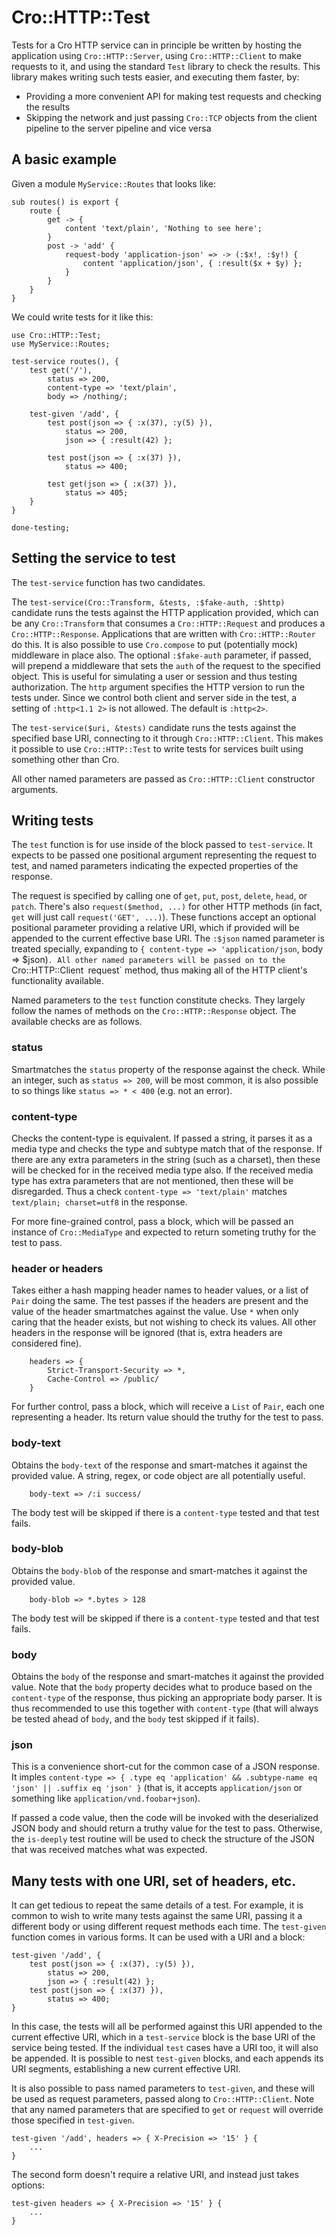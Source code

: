 # Cro::HTTP::Test

Tests for a Cro HTTP service can in principle be written by hosting the
application using `Cro::HTTP::Server`, using `Cro::HTTP::Client` to make
requests to it, and using the standard `Test` library to check the results.
This library makes writing such tests easier, and executing them faster, by:

* Providing a more convenient API for making test requests and checking the
  results
* Skipping the network and just passing `Cro::TCP` objects from the client
  pipeline to the server pipeline and vice versa

## A basic example

Given a module `MyService::Routes` that looks like:

```
sub routes() is export {
    route {
        get -> {
            content 'text/plain', 'Nothing to see here';
        }
        post -> 'add' {
            request-body 'application-json' => -> (:$x!, :$y!) {
                content 'application/json', { :result($x + $y) };
            }
        }
    }
}
```

We could write tests for it like this:

```
use Cro::HTTP::Test;
use MyService::Routes;

test-service routes(), {
    test get('/'),
        status => 200,
        content-type => 'text/plain',
        body => /nothing/;

    test-given '/add', {
        test post(json => { :x(37), :y(5) }),
            status => 200,
            json => { :result(42) };

        test post(json => { :x(37) }),
            status => 400;

        test get(json => { :x(37) }),
            status => 405;
    }
}

done-testing;
```

## Setting the service to test

The `test-service` function has two candidates.

The `test-service(Cro::Transform, &tests, :$fake-auth, :$http)` candidate
runs the tests against the HTTP application provided, which can be any
`Cro::Transform` that consumes a `Cro::HTTP::Request` and produces a
`Cro::HTTP::Response`. Applications that are written with `Cro::HTTP::Router`
do this. It is also possible to use `Cro.compose` to put (potentially mock)
middleware in place also. The optional `:$fake-auth` parameter, if passed,
will prepend a middleware that sets the `auth` of the request to the
specified object. This is useful for simulating a user or session and
thus testing authorization. The `http` argument specifies the HTTP version to
run the tests under. Since we control both client and server side in the test,
a setting of `:http<1.1 2>` is not allowed. The default is `:http<2>`.

The `test-service($uri, &tests)` candidate runs the tests against the specified
base URI, connecting to it through `Cro::HTTP::Client`. This makes it possible
to use `Cro::HTTP::Test` to write tests for services built using something other
than Cro.

All other named parameters are passed as `Cro::HTTP::Client` constructor
arguments.

## Writing tests

The `test` function is for use inside of the block passed to `test-service`.
It expects to be passed one positional argument representing the request to
test, and named parameters indicating the expected properties of the response.

The request is specified by calling one of `get`, `put`, `post`, `delete`,
`head`, or `patch`. There's also `request($method, ...)` for other HTTP methods
(in fact, `get` will just call `request('GET', ...)`). These functions accept
an optional positional parameter providing a relative URI, which if provided
will be appended to the current effective base URI. The `:$json` named parameter
is treated specially, expanding to `{ content-type => 'application/json`, body
=> $json)`. All other named parameters will be passed on to the `Cro::HTTP::Client`
`request` method, thus making all of the HTTP client's functionality available.

Named parameters to the `test` function constitute checks. They largely follow
the names of methods on the `Cro::HTTP::Response` object. The available checks
are as follows.

### status

Smartmatches the `status` property of the response against the
check. While an integer, such as `status => 200`, will be most common, it is
also possible to so things like `status => * < 400` (e.g. not an error).

### content-type

Checks the content-type is equivalent. If passed a string,  it parses it as a
media type and checks the type and subtype match that of the response. If
there are any extra parameters in the string (such as a charset), then these
will be checked for in the received media type also. If the received media type
has extra parameters that are not mentioned, then these will be disregarded.
Thus a check `content-type => 'text/plain'` matches `text/plain; charset=utf8`
in the response.

For more fine-grained control, pass a block, which will be passed an instance
of `Cro::MediaType` and expected to return someting truthy for the test to
pass.

### header or headers

Takes either a hash mapping header names to header values, or a list of `Pair`
doing the same. The test passes if the headers are present and the value of 
the header smartmatches against the value. Use `*` when only caring that the
header exists, but not wishing to check its values. All other headers in the
response will be ignored (that is, extra headers are considered fine).

```
    headers => {
        Strict-Transport-Security => *,
        Cache-Control => /public/
    }
```

For further control, pass a block, which will receive a `List` of `Pair`, each
one representing a header. Its return value should the truthy for the test to
pass.

### body-text

Obtains the `body-text` of the response and smart-matches it against the
provided value. A string, regex, or code object are all potentially useful.

```
    body-text => /:i success/
```

The body test will be skipped if there is a `content-type` tested and that
test fails.

### body-blob

Obtains the `body-blob` of the response and smart-matches it against the
provided value.

```
    body-blob => *.bytes > 128
```

The body test will be skipped if there is a `content-type` tested and that
test fails.

### body

Obtains the `body` of the response and smart-matches it against the provided
value. Note that the `body` property decides what to produce based on the
`content-type` of the response, thus picking an appropriate body parser. It
is thus recommended to use this together with `content-type` (that will always
be tested ahead of `body`, and the `body` test skipped if it fails).

### json

This is a convenience short-cut for the common case of a JSON response. It
imples `content-type => { .type eq 'application' && .subtype-name eq 'json'
|| .suffix eq 'json' }` (that is, it accepts `application/json` or something
like `application/vnd.foobar+json`).

If passed a code value, then the code will be invoked with the deserialized
JSON body and should return a truthy value for the test to pass. Otherwise,
the `is-deeply` test routine will be used to check the structure of the JSON
that was received matches what was expected.

## Many tests with one URI, set of headers, etc.

It can get tedious to repeat the same details of a test. For example, it is
common to wish to write many tests against the same URI, passing it a
different body or using different request methods each time. The `test-given`
function comes in various forms. It can be used with a URI and a block:

```
test-given '/add', {
    test post(json => { :x(37), :y(5) }),
        status => 200,
        json => { :result(42) };
    test post(json => { :x(37) }),
        status => 400;
}
```

In this case, the tests will all be performed against this URI appended to
the current effective URI, which in a `test-service` block is the base URI of
the service being tested. If the individual `test` cases have a URI too, it
will also be appended. It is possible to nest `test-given` blocks, and each
appends its URI segments, establishing a new current effective URI.

It is also possible to pass named parameters to `test-given`, and these will
be used as request parameters, passed along to `Cro::HTTP::Client`. Note that
any named parameters that are specified to `get` or `request` will override
those specified in `test-given`.

```
test-given '/add', headers => { X-Precision => '15' } {
    ...
}
```

The second form doesn't require a relative URI, and instead just takes options:

```
test-given headers => { X-Precision => '15' } {
    ...
}
```
